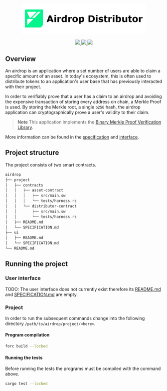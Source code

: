 
<p align="center">
    <picture>
        <source media="(prefers-color-scheme: dark)" srcset=".docs/airdrop-distributor_dark.png">
        <img alt="airdrop-distributor logo" width="400px" src=".docs/airdrop-distributor_light.png">
    </picture>
</p>

<p align="center">
    <a href="https://crates.io/crates/forc/0.37.0" alt="forc">
        <img src="https://img.shields.io/badge/forc-v0.37.0-orange" />
    </a>
    <a href="https://crates.io/crates/fuel-core/0.17.9" alt="fuel-core">
        <img src="https://img.shields.io/badge/fuel--core-v0.17.9-yellow" />
    </a>
    <a href="https://crates.io/crates/fuels/0.41.0" alt="forc">
        <img src="https://img.shields.io/badge/fuels-v0.41.0-blue" />
    </a>
</p>

## Overview

An airdrop is an application where a set number of users are able to claim a specific amount of an asset. In today's ecosystem, this is often used to distribute tokens to an application's user base that has previously interacted with their project. 

In order to verifiably prove that a user has a claim to an airdrop and avoiding the expensive transaction of storing every address on chain, a Merkle Proof is used. By storing the Merkle root, a single `b256` hash, the airdrop application can cryptographically prove a user's validity to their claim.

> **Note** This application implements the [Binary Merkle Proof Verification Library](https://github.com/FuelLabs/sway-libs/tree/master/sway_libs/src/merkle_proof).

More information can be found in the [specification](./project/SPECIFICATION.md) and [interface](./project/contracts/distributor-contract/src/interface.sw).

## Project structure

The project consists of two smart contracts.

<!--Only show most important files e.g. script to run, build etc.-->

```sh
airdrop
├── project
│   ├── contracts
│   │   ├── asset-contract
│   │   │   ├── src/main.sw
│   │   │   └── tests/harness.rs
│   │   └── distributor-contract
│   │       ├── src/main.sw
│   │       └── tests/harness.rs
│   ├── README.md
│   └── SPECIFICATION.md
├── ui
│   ├── README.md
│   └── SPECIFICATION.md
└── README.md
```

## Running the project

### User interface

TODO: The user interface does not currently exist therefore its [README.md](ui/README.md) and [SPECIFICATION.md](ui/SPECIFICATION.md) are empty.

### Project

In order to run the subsequent commands change into the following directory `/path/to/airdrop/project/<here>`.

#### Program compilation

```bash
forc build --locked
```

#### Running the tests

Before running the tests the programs must be compiled with the command above.

```bash
cargo test --locked
```

